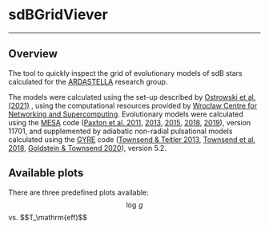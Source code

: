 # sdBGridViever

***

## Overview
The tool to quickly inspect the grid of evolutionary models of sdB stars
calculated for the [ARDASTELLA](https://ardastella.up.krakow.pl/) research
group.

The models were calculated using the set-up described
by [Ostrowski et al. (2021)](https://ui.adsabs.harvard.edu/abs/2021MNRAS.503.4646O/abstract)
, using the computational resources provided
by [Wrocław Centre for Networking and Supercomputing](https://www.wcss.pl/en/).
Evolutionary models were calculated using the
[MESA](https://github.com/MESAHub/mesa) code
([Paxton et al. 2011](https://ui.adsabs.harvard.edu/abs/2011ApJS..192....3P/abstract),
[2013](https://ui.adsabs.harvard.edu/abs/2013ApJS..208....4P/abstract), 
[2015](https://ui.adsabs.harvard.edu/abs/2015ApJS..220...15P/abstract), 
[2018](https://ui.adsabs.harvard.edu/abs/2018ApJS..234...34P/abstract), 
[2019](https://ui.adsabs.harvard.edu/abs/2019ApJS..243...10P/abstract)),
version 11701, and supplemented by adiabatic non-radial pulsational models
calculated using the [GYRE](https://github.com/rhdtownsend/gyre) code
([Townsend & Teitler 2013](https://ui.adsabs.harvard.edu/abs/2013MNRAS.435.3406T/abstract),
[Townsend et al. 2018](https://ui.adsabs.harvard.edu/abs/2018MNRAS.475..879T/abstract),
[Goldstein & Townsend 2020](https://ui.adsabs.harvard.edu/abs/2020ApJ...899..116G/abstract)),
version 5.2.

## Available plots
There are three predefined plots available: $$\log\,g$$ vs. $$T_\mathrm{eff)$$
